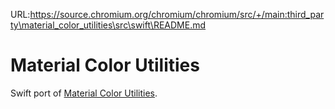 URL:https://source.chromium.org/chromium/chromium/src/+/main:third_party\material_color_utilities\src\swift\README.md
# Material Color Utilities

Swift port of [Material Color Utilities](https://github.com/material-foundation/material-color-utilities).
